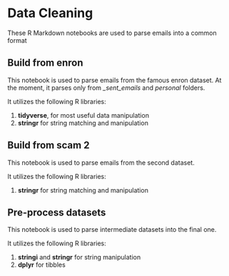 # Data Cleaning

These R Markdown notebooks are used to parse emails into a common format

## Build from enron

This notebook is used to parse emails from the famous enron dataset.
At the moment, it parses only from *_sent_emails* and *personal* folders.

It utilizes the following R libraries:

1. **tidyverse**, for most useful data manipulation
2. **stringr** for string matching and manipulation

## Build from scam 2

This notebook is used to parse emails from the second dataset.

It utilizes the following R libraries:

1. **stringr** for string matching and manipulation

## Pre-process datasets

This notebook is used to parse intermediate datasets into the final one.

It utilizes the following R libraries:

1. **stringi** and **stringr** for string manipulation
2. **dplyr** for tibbles 